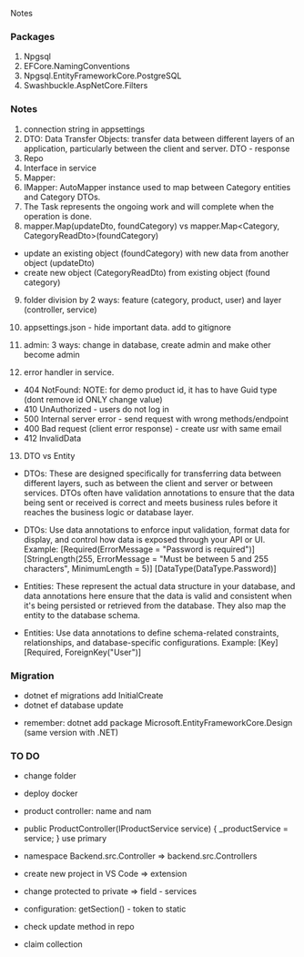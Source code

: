 Notes

### Packages

1. Npgsql
2. EFCore.NamingConventions
3. Npgsql.EntityFrameworkCore.PostgreSQL
4. Swashbuckle.AspNetCore.Filters

### Notes

1. connection string in appsettings
2. DTO: Data Transfer Objects: transfer data between different layers of an application, particularly between the client and server. DTO - response
3. Repo
4. Interface in service
5. Mapper:
6. IMapper: AutoMapper instance used to map between Category entities and Category DTOs.
7. The Task represents the ongoing work and will complete when the operation is done.
8. mapper.Map(updateDto, foundCategory) vs mapper.Map<Category, CategoryReadDto>(foundCategory)

- update an existing object (foundCategory) with new data from another object (updateDto)
- create new object (CategoryReadDto) from existing object (found category)

9. folder division by 2 ways: feature (category, product, user) and layer (controller, service)

10. appsettings.json - hide important data. add to gitignore
11. admin: 3 ways: change in database, create admin and make other become admin
12. error handler in service.

- 404 NotFound: NOTE: for demo product id, it has to have Guid type (dont remove id ONLY change value)
- 410 UnAuthorized - users do not log in
- 500 Internal server error - send request with wrong methods/endpoint
- 400 Bad request (client error response) - create usr with same email
- 412 InvalidData

13. DTO vs Entity

- DTOs: These are designed specifically for transferring data between different layers, such as between the client and server or between services. DTOs often have validation annotations to ensure that the data being sent or received is correct and meets business rules before it reaches the business logic or database layer.
- DTOs: Use data annotations to enforce input validation, format data for display, and control how data is exposed through your API or UI.
  Example:
  [Required(ErrorMessage = "Password is required")]
  [StringLength(255, ErrorMessage = "Must be between 5 and 255 characters", MinimumLength = 5)]
  [DataType(DataType.Password)]

- Entities: These represent the actual data structure in your database, and data annotations here ensure that the data is valid and consistent when it's being persisted or retrieved from the database. They also map the entity to the database schema.
- Entities: Use data annotations to define schema-related constraints, relationships, and database-specific configurations.
  Example:
  [Key]
  [Required, ForeignKey("User")]

### Migration

- dotnet ef migrations add InitialCreate
- dotnet ef database update

* remember: dotnet add package Microsoft.EntityFrameworkCore.Design (same version with .NET)

### TO DO

- change folder

- deploy docker

- product controller: name and nam
- public ProductController(IProductService service)
  {
  \_productService = service;
  }
  use primary
- namespace Backend.src.Controller => backend.src.Controllers

- create new project in VS Code => extension
- change protected to private => field - services
- configuration: getSection() - token to static
- check update method in repo
- claim collection

